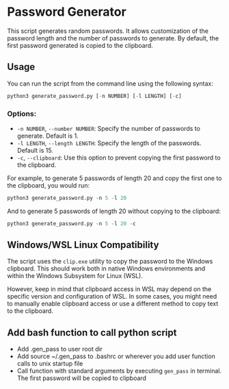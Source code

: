 # Password Generator

This script generates random passwords. It allows customization of the password length and the number of passwords to generate. By default, the first password generated is copied to the clipboard.

## Usage

You can run the script from the command line using the following syntax:<br>
```python
python3 generate_password.py [-n NUMBER] [-l LENGTH] [-c]
```


### Options:

- `-n NUMBER`, `--number NUMBER`: Specify the number of passwords to generate. Default is 1.
- `-l LENGTH`, `--length LENGTH`: Specify the length of the passwords. Default is 15.
- `-c`, `--clipboard`: Use this option to prevent copying the first password to the clipboard.

For example, to generate 5 passwords of length 20 and copy the first one to the clipboard, you would run:<br>
```python
python3 generate_password.py -n 5 -l 20
```


And to generate 5 passwords of length 20 without copying to the clipboard:<br>
```python
python3 generate_password.py -n 5 -l 20 -c
```


## Windows/WSL Linux Compatibility

The script uses the `clip.exe` utility to copy the password to the Windows clipboard. This should work both in native Windows environments and within the Windows Subsystem for Linux (WSL).

However, keep in mind that clipboard access in WSL may depend on the specific version and configuration of WSL. In some cases, you might need to manually enable clipboard access or use a different method to copy text to the clipboard.

## Add bash function to call python script
- Add .gen_pass to user root dir
- Add source ~/.gen_pass to .bashrc or wherever you add user function calls to unix startup file
- Call function with standard arguments by executing `gen_pass` in terminal. The first password will be copied to clipboard
